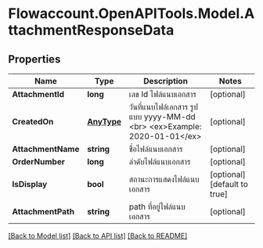 
# Flowaccount.OpenAPITools.Model.AttachmentResponseData

## Properties

Name | Type | Description | Notes
------------ | ------------- | ------------- | -------------
**AttachmentId** | **long** | เลข Id ไฟล์แนบเอกสาร | [optional] 
**CreatedOn** | [**AnyType**](.md) | วันที่แนบไฟล์เอกสาร รูปแบบ yyyy-MM-dd &lt;br&gt; &lt;ex&gt;Example: 2020-01-01&lt;/ex&gt; | [optional] 
**AttachmentName** | **string** | ชื่อไฟล์แนบเอกสาร | [optional] 
**OrderNumber** | **long** | ลำดับไฟล์แนบเอกสาร | [optional] 
**IsDisplay** | **bool** | สถานะการแสดงไฟล์แนบเอกสาร | [optional] [default to true]
**AttachmentPath** | **string** | path ที่อยู่ไฟล์แนบเอกสาร | [optional] 

[[Back to Model list]](../README.md#documentation-for-models)
[[Back to API list]](../README.md#documentation-for-api-endpoints)
[[Back to README]](../README.md)

